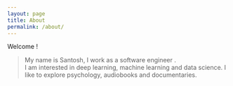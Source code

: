 ```yaml
---
layout: page
title: About
permalink: /about/
---
```


Welcome !

> My name is Santosh, I work as a software engineer .  
> I am interested in deep learning, machine learning and data science.
> I like to explore psychology, audiobooks and documentaries.
